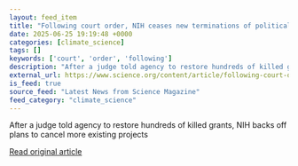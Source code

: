 ```yaml
---
layout: feed_item
title: "Following court order, NIH ceases new terminations of politically sensitive grants"
date: 2025-06-25 19:19:48 +0000
categories: [climate_science]
tags: []
keywords: ['court', 'order', 'following']
description: "After a judge told agency to restore hundreds of killed grants, NIH backs off plans to cancel more existing projects"
external_url: https://www.science.org/content/article/following-court-order-nih-ceases-new-terminations-politically-sensitive-grants
is_feed: true
source_feed: "Latest News from Science Magazine"
feed_category: "climate_science"
---
```


After a judge told agency to restore hundreds of killed grants, NIH backs off plans to cancel more existing projects

[Read original article](https://www.science.org/content/article/following-court-order-nih-ceases-new-terminations-politically-sensitive-grants)
